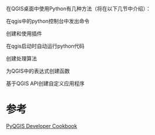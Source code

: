 在QGIS桌面中使用Python有几种方法（将在以下几节中介绍）：

在qgis中的python控制台中发出命令

创建和使用插件

在qgis启动时自动运行python代码

创建处理算法

为QGIS中的表达式创建函数

基于QGIS API创建自定义应用程序


# 参考
[PyQGIS Developer Cookbook](https://docs.qgis.org/3.28/en/docs/pyqgis_developer_cookbook/index.html)
